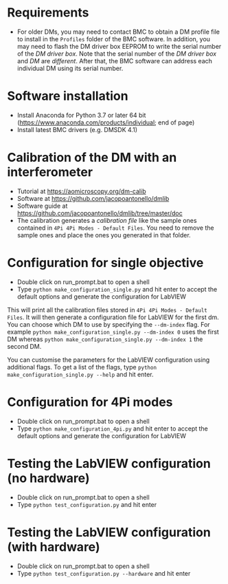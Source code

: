 # Requirements
- For older DMs, you may need to contact BMC to obtain a DM profile file to install in the `Profiles` folder of the BMC software. In addition, you may need to flash the DM driver box EEPROM to write the serial number of the *DM driver box*. Note that the serial number of the *DM driver box* and *DM* are *different*. After that, the BMC software can address each individual DM using its serial number.

# Software installation
- Install Anaconda for Python 3.7 or later 64 bit (https://www.anaconda.com/products/individual; end of page)
- Install latest BMC drivers (e.g. DMSDK 4.1)

# Calibration of the DM with an interferometer
- Tutorial at https://aomicroscopy.org/dm-calib
- Software at https://github.com/jacopoantonello/dmlib
- Software guide at https://github.com/jacopoantonello/dmlib/tree/master/doc
- The calibration generates a *calibration file* like the sample ones contained in `4Pi 4Pi Modes - Default Files`. You need to remove the sample ones and place the ones you generated in that folder.

# Configuration for single objective
- Double click on run_prompt.bat to open a shell
- Type `python make_configuration_single.py` and hit enter to accept the default options and generate the configuration for LabVIEW

This will print all the calibration files stored in `4Pi 4Pi Modes - Default Files`. It will then
generate a configuration file for LabVIEW for the first dm. You can choose which DM to use by specifying the `--dm-index` flag. For example `python make_configuration_single.py --dm-index 0` uses the first DM whereas `python make_configuration_single.py --dm-index 1` the second DM.

You can customise the parameters for the LabVIEW configuration using additional flags. To get a list of the flags, type `python make_configuration_single.py --help` and hit enter.

# Configuration for 4Pi modes
- Double click on run_prompt.bat to open a shell
- Type `python make_configuration_4pi.py` and hit enter to accept the default options and generate the configuration for LabVIEW

# Testing the LabVIEW configuration (no hardware)
- Double click on run_prompt.bat to open a shell
- Type `python test_configuration.py` and hit enter

# Testing the LabVIEW configuration (with hardware)
- Double click on run_prompt.bat to open a shell
- Type `python test_configuration.py --hardware` and hit enter
